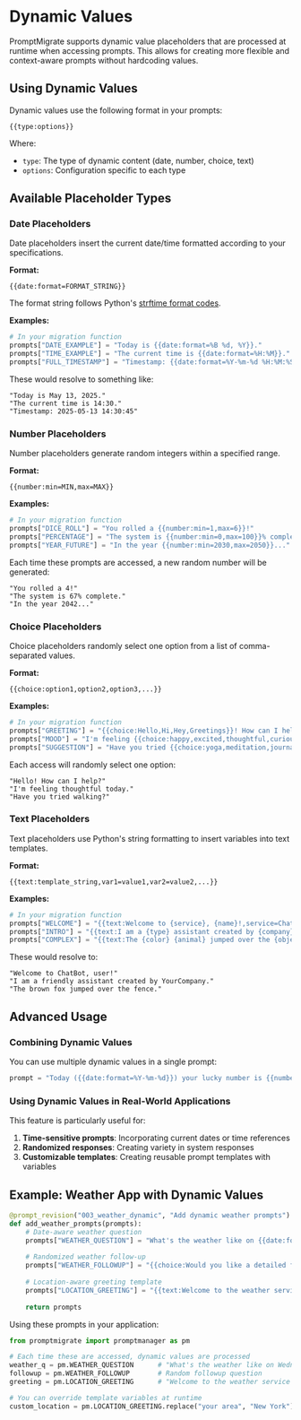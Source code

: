 # Dynamic Values

PromptMigrate supports dynamic value placeholders that are processed at runtime when accessing prompts. This allows for creating more flexible and context-aware prompts without hardcoding values.

## Using Dynamic Values

Dynamic values use the following format in your prompts:

```
{{type:options}}
```

Where:
- `type`: The type of dynamic content (date, number, choice, text)
- `options`: Configuration specific to each type

## Available Placeholder Types

### Date Placeholders

Date placeholders insert the current date/time formatted according to your specifications.

**Format:**
```
{{date:format=FORMAT_STRING}}
```

The format string follows Python's [strftime format codes](https://docs.python.org/3/library/datetime.html#strftime-and-strptime-format-codes).

**Examples:**

```python
# In your migration function
prompts["DATE_EXAMPLE"] = "Today is {{date:format=%B %d, %Y}}."
prompts["TIME_EXAMPLE"] = "The current time is {{date:format=%H:%M}}."
prompts["FULL_TIMESTAMP"] = "Timestamp: {{date:format=%Y-%m-%d %H:%M:%S}}"
```

These would resolve to something like:

```
"Today is May 13, 2025."
"The current time is 14:30."
"Timestamp: 2025-05-13 14:30:45"
```

### Number Placeholders

Number placeholders generate random integers within a specified range.

**Format:**
```
{{number:min=MIN,max=MAX}}
```

**Examples:**

```python
# In your migration function
prompts["DICE_ROLL"] = "You rolled a {{number:min=1,max=6}}!"
prompts["PERCENTAGE"] = "The system is {{number:min=0,max=100}}% complete."
prompts["YEAR_FUTURE"] = "In the year {{number:min=2030,max=2050}}..."
```

Each time these prompts are accessed, a new random number will be generated:

```
"You rolled a 4!"
"The system is 67% complete."
"In the year 2042..."
```

### Choice Placeholders

Choice placeholders randomly select one option from a list of comma-separated values.

**Format:**
```
{{choice:option1,option2,option3,...}}
```

**Examples:**

```python
# In your migration function
prompts["GREETING"] = "{{choice:Hello,Hi,Hey,Greetings}}! How can I help?"
prompts["MOOD"] = "I'm feeling {{choice:happy,excited,thoughtful,curious}} today."
prompts["SUGGESTION"] = "Have you tried {{choice:yoga,meditation,journaling,walking}}?"
```

Each access will randomly select one option:

```
"Hello! How can I help?"
"I'm feeling thoughtful today."
"Have you tried walking?"
```

### Text Placeholders

Text placeholders use Python's string formatting to insert variables into text templates.

**Format:**
```
{{text:template_string,var1=value1,var2=value2,...}}
```

**Examples:**

```python
# In your migration function
prompts["WELCOME"] = "{{text:Welcome to {service}, {name}!,service=ChatBot,name=user}}"
prompts["INTRO"] = "{{text:I am a {type} assistant created by {company}.,type=friendly,company=YourCompany}}"
prompts["COMPLEX"] = "{{text:The {color} {animal} jumped over the {object}.,color=brown,animal=fox,object=fence}}"
```

These would resolve to:

```
"Welcome to ChatBot, user!"
"I am a friendly assistant created by YourCompany."
"The brown fox jumped over the fence."
```

## Advanced Usage

### Combining Dynamic Values

You can use multiple dynamic values in a single prompt:

```python
prompt = "Today ({{date:format=%Y-%m-%d}}) your lucky number is {{number:min=1,max=100}}. Try {{choice:running,swimming,biking}} today!"
```

### Using Dynamic Values in Real-World Applications

This feature is particularly useful for:

1. **Time-sensitive prompts**: Incorporating current dates or time references
2. **Randomized responses**: Creating variety in system responses
3. **Customizable templates**: Creating reusable prompt templates with variables

## Example: Weather App with Dynamic Values

```python
@prompt_revision("003_weather_dynamic", "Add dynamic weather prompts")
def add_weather_prompts(prompts):
    # Date-aware weather question
    prompts["WEATHER_QUESTION"] = "What's the weather like on {{date:format=%A, %B %d}}?"
    
    # Randomized weather follow-up
    prompts["WEATHER_FOLLOWUP"] = "{{choice:Would you like a detailed forecast?,Should I show the weekly outlook?,Do you want to know about precipitation chances?}}"
    
    # Location-aware greeting template
    prompts["LOCATION_GREETING"] = "{{text:Welcome to the weather service for {location}!,location=your area}}"
    
    return prompts
```

Using these prompts in your application:

```python
from promptmigrate import promptmanager as pm

# Each time these are accessed, dynamic values are processed
weather_q = pm.WEATHER_QUESTION      # "What's the weather like on Wednesday, May 13?"
followup = pm.WEATHER_FOLLOWUP       # Random followup question
greeting = pm.LOCATION_GREETING      # "Welcome to the weather service for your area!"

# You can override template variables at runtime
custom_location = pm.LOCATION_GREETING.replace("your area", "New York")
```